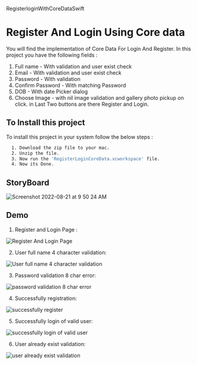 RegisterloginWithCoreDataSwift

# Register And Login Using Core data
You will find the implementation of Core Data For Login And Register.
In this project you have the following fields :
1. Full name - With validation and user exist check
2. Email - With validation and user exist check
3. Password - With validation
4. Confirm Password - With matching Password
5. DOB - With date Picker dialog
6. Choose Image - with nil image validation and gallery photo pickup on click.
in Last Two buttons are there Register and Login.


## To Install this project 

To install this project in your system follow the below steps :

```bash
  1. Download the zip file to your mac.
  2. Unzip the file.
  3. Now run the 'RegisterLoginCoreData.xcworkspace' file.
  4. Now its Done.

```
## StoryBoard 
![Screenshot 2022-08-21 at 9 50 24 AM](https://user-images.githubusercontent.com/97300474/185775361-fe3dd32d-2d20-4463-8e41-ddc34c06dbd6.png)


## Demo
1. Register and Login Page :

![Register And Login Page](https://user-images.githubusercontent.com/97300474/185775242-0ef0466e-68b7-4f84-8365-5a9bdaec37eb.gif)

2. User full name 4 character validation: 


![User full name 4 character validation](https://user-images.githubusercontent.com/97300474/185775289-035e1978-5dca-4144-9205-11f3a4cb7ccb.gif)

3. Password validation 8 char error:

![password validation 8 char error](https://user-images.githubusercontent.com/97300474/185775299-02c0f515-868f-40f6-8f35-37130e3b0305.gif)

4. Successfully registration:

![successfully register](https://user-images.githubusercontent.com/97300474/185775310-626c90cc-2816-4b46-a493-007b65965a05.gif)

5. Successfully login of valid user: 

![successfully login of valid user](https://user-images.githubusercontent.com/97300474/185775327-58ac7204-91a3-4efe-86a3-7bc5c9ee3b19.gif)

6. User already exist validation:

![user already exist validation](https://user-images.githubusercontent.com/97300474/185775334-053b5d4f-07bf-4e77-a5fd-613025f92213.gif)




